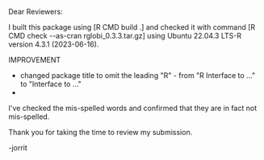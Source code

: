 Dear Reviewers:

I built this package using [R CMD build .] and checked it with command [R CMD check --as-cran rglobi_0.3.3.tar.gz] using Ubuntu 22.04.3 LTS-R version 4.3.1 (2023-06-16). 

IMPROVEMENT
 * changed package title to omit the leading "R" - from "R Interface to ..." to "Interface to ..."
 * 


I've checked the mis-spelled words and confirmed that they are in fact not mis-spelled. 

Thank you for taking the time to review my submission.

-jorrit
